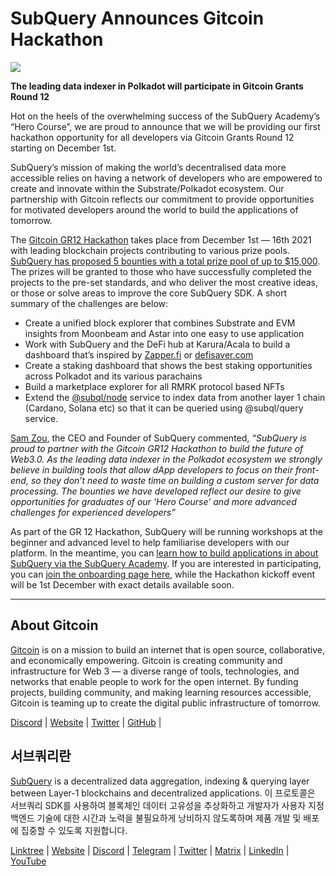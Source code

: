 # SubQuery Announces Gitcoin Hackathon

![](https://miro.medium.com/max/1400/1*deQMrJlp2aJ5YVAGoFhO-Q.png)

**The leading data indexer in Polkadot will participate in Gitcoin Grants Round 12**

Hot on the heels of the overwhelming success of the SubQuery Academy’s “Hero Course”, we are proud to announce that we will be providing our first hackathon opportunity for all developers via Gitcoin Grants Round 12 starting on December 1st.

SubQuery’s mission of making the world’s decentralised data more accessible relies on having a network of developers who are empowered to create and innovate within the Substrate/Polkadot ecosystem. Our partnership with Gitcoin reflects our commitment to provide opportunities for motivated developers around the world to build the applications of tomorrow.

The  [Gitcoin GR12 Hackathon](https://gitcoin.co/hackathon/gr12/onboard)  takes place from December 1st — 16th 2021 with leading blockchain projects contributing to various prize pools.  [SubQuery has proposed 5 bounties with a total prize pool of up to $15,000](https://gitcoin.co/hackathon/gr12/?org=subquery). The prizes will be granted to those who have successfully completed the projects to the pre-set standards, and who deliver the most creative ideas, or those or solve areas to improve the core SubQuery SDK. A short summary of the challenges are below:

-   Create ​​a unified block explorer that combines Substrate and EVM insights from Moonbeam and Astar into one easy to use application
-   Work with SubQuery and the DeFi hub at Karura/Acala to build a dashboard that’s inspired by  [Zapper.fi](http://zapper.fi/)  or  [defisaver.com](https://defisaver.com/)
-   Create a staking dashboard that shows the best staking opportunities across Polkadot and its various parachains
-   Build a marketplace explorer for all RMRK protocol based NFTs
-   Extend the  [@subql/node](https://github.com/subquery/subql)  service to index data from another layer 1 chain (Cardano, Solana etc) so that it can be queried using @subql/query service.

[Sam Zou](https://twitter.com/zoujialiu), the CEO and Founder of SubQuery commented,  _“SubQuery is proud to partner with the Gitcoin GR12 Hackathon to build the future of Web3.0. As the leading data indexer in the Polkadot ecosystem we strongly believe in building tools that allow dApp developers to focus on their front-end, so they don’t need to waste time on building a custom server for data processing. The bounties we have developed reflect our desire to give opportunities for graduates of our ‘Hero Course’ and more advanced challenges for experienced developers”_

As part of the GR 12 Hackathon, SubQuery will be running workshops at the beginner and advanced level to help familiarise developers with our platform. In the meantime, you can  [learn how to build applications in about SubQuery via the SubQuery Academy](https://subquery.coassemble.com/unlock/dOKZW6O#/). If you are interested in participating, you can [join the onboarding page here](https://gitcoin.co/hackathon/gr12/onboard), while the Hackathon kickoff event will be 1st December with exact details available soon.

---

## About Gitcoin

[Gitcoin](http://www.gitcoin.co/)  is on a mission to build an internet that is open source, collaborative, and economically empowering. Gitcoin is creating community and infrastructure for Web 3 — a diverse range of tools, technologies, and networks that enable people to work for the open internet. By funding projects, building community, and making learning resources accessible, Gitcoin is teaming up to create the digital public infrastructure of tomorrow.

[Discord](https://discord.gg/6PZUM3cFpz)  | [Website](http://www.gitcoin.co/)  |  [Twitter](https://twitter.com/gitcoin)  |  [GitHub](https://github.com/gitcoinco/)  |

## 서브쿼리란

[SubQuery](https://subquery.network/)  is a decentralized data aggregation, indexing & querying layer between Layer-1 blockchains and decentralized applications. 이 프로토콜은 서브쿼리 SDK를 사용하여 블록체인 데이터 고유성을 추상화하고 개발자가 사용자 지정 백엔드 기술에 대한 시간과 노력을 불필요하게 낭비하지 않도록하며 제품 개발 및 배포에 집중할 수 있도록 지원합니다.

​​[Linktree](https://linktr.ee/subquerynetwork)  |  [Website](https://subquery.network/)  |  [Discord](https://discord.com/invite/78zg8aBSMG)  |  [Telegram](https://t.me/subquerynetwork)  |  [Twitter](https://twitter.com/subquerynetwork)  |  [Matrix](https://matrix.to/#/#subquery:matrix.org)  |  [LinkedIn](https://www.linkedin.com/company/subquery)  |  [YouTube](https://www.youtube.com/channel/UCi1a6NUUjegcLHDFLr7CqLw)
